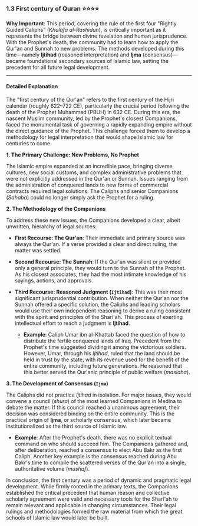 ### 1.3 First century of Quran ⭐⭐⭐⭐

**Why Important**: This period, covering the rule of the first four "Rightly Guided Caliphs" (_Khulafa al-Rashidun_), is critically important as it represents the bridge between divine revelation and human jurisprudence. With the Prophet's death, the community had to learn how to apply the Qur'an and Sunnah to new problems. The methods developed during this time—namely **Ijtihad** (reasoned interpretation) and **Ijma** (consensus)—became foundational secondary sources of Islamic law, setting the precedent for all future legal development.

---

#### Detailed Explanation

The "first century of the Qur'an" refers to the first century of the Hijri calendar (roughly 622–722 CE), particularly the crucial period following the death of the Prophet Muhammad (PBUH) in 632 CE. During this era, the nascent Muslim community, led by the Prophet's closest Companions, faced the monumental task of governing a rapidly expanding empire without the direct guidance of the Prophet. This challenge forced them to develop a methodology for legal interpretation that would shape Islamic law for centuries to come.

**1. The Primary Challenge: New Problems, No Prophet**

The Islamic empire expanded at an incredible pace, bringing diverse cultures, new social customs, and complex administrative problems that were not explicitly addressed in the Qur'an or Sunnah. Issues ranging from the administration of conquered lands to new forms of commercial contracts required legal solutions. The Caliphs and senior Companions (_Sahaba_) could no longer simply ask the Prophet for a ruling.

**2. The Methodology of the Companions**

To address these new issues, the Companions developed a clear, albeit unwritten, hierarchy of legal sources:

- **First Recourse: The Qur'an**: Their immediate and primary source was always the Qur'an. If a verse provided a clear and direct ruling, the matter was settled.
    
- **Second Recourse: The Sunnah**: If the Qur'an was silent or provided only a general principle, they would turn to the Sunnah of the Prophet. As his closest associates, they had the most intimate knowledge of his sayings, actions, and approvals.
    
- **Third Recourse: Reasoned Judgment (`Ijtihad`)**: This was their most significant jurisprudential contribution. When neither the Qur'an nor the Sunnah offered a specific solution, the Caliphs and leading scholars would use their own independent reasoning to derive a ruling consistent with the spirit and principles of the Shari'ah. This process of exerting intellectual effort to reach a judgment is **Ijtihad**.
    
    - **Example**: Caliph Umar ibn al-Khattab faced the question of how to distribute the fertile conquered lands of Iraq. Precedent from the Prophet's time suggested dividing it among the victorious soldiers. However, Umar, through his _Ijtihad_, ruled that the land should be held in trust by the state, with its revenue used for the benefit of the entire community, including future generations. He reasoned that this better served the Qur'anic principle of public welfare (_maslaha_).
        

**3. The Development of Consensus (`Ijma`)**

The Caliphs did not practice _Ijtihad_ in isolation. For major issues, they would convene a council (_shura_) of the most learned Companions in Medina to debate the matter. If this council reached a unanimous agreement, their decision was considered binding on the entire community. This is the practical origin of **Ijma**, or scholarly consensus, which later became institutionalized as the third source of Islamic law.

- **Example**: After the Prophet's death, there was no explicit textual command on who should succeed him. The Companions gathered and, after deliberation, reached a consensus to elect Abu Bakr as the first Caliph. Another key example is the consensus reached during Abu Bakr's time to compile the scattered verses of the Qur'an into a single, authoritative volume (_mushaf_).
    

In conclusion, the first century was a period of dynamic and pragmatic legal development. While firmly rooted in the primary texts, the Companions established the critical precedent that human reason and collective scholarly agreement were valid and necessary tools for the Shari'ah to remain relevant and applicable in changing circumstances. Their legal rulings and methodologies formed the raw material from which the great schools of Islamic law would later be built.